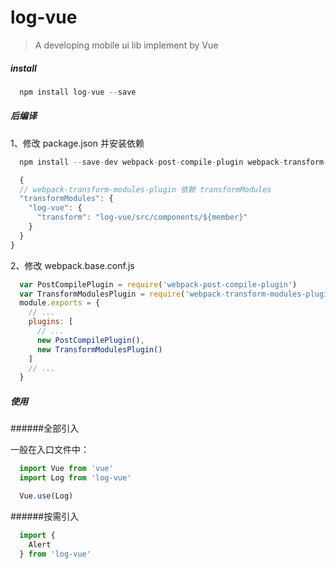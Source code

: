 # log-vue

> A developing mobile ui lib implement by Vue

##### install

``` javascript
  npm install log-vue --save
```

##### 后编译

1、修改 package.json 并安装依赖
``` javascript
  npm install --save-dev webpack-post-compile-plugin webpack-transform-modules-plugin less less-loader
```

``` javascript
  {
  // webpack-transform-modules-plugin 依赖 transformModules
  "transformModules": {
    "log-vue": {
      "transform": "log-vue/src/components/${member}"
    }
  }
}
```

2、修改 webpack.base.conf.js

``` javascript
  var PostCompilePlugin = require('webpack-post-compile-plugin')
  var TransformModulesPlugin = require('webpack-transform-modules-plugin')
  module.exports = {
    // ...
    plugins: [
      // ...
      new PostCompilePlugin(),
      new TransformModulesPlugin()
    ]
    // ...
  }
```

##### 使用

######全部引入

一般在入口文件中：

``` javascript
  import Vue from 'vue'
  import Log from 'log-vue'

  Vue.use(Log)
```

######按需引入

``` javascript
  import {
    Alert
  } from 'log-vue'
```

